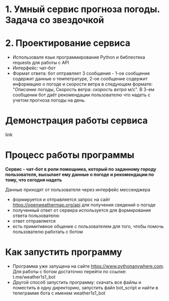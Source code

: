 # 1. Умный сервис прогноза погоды. Задача со звездочкой
# 2. Проектирование сервиса
- Использоваля язык программирования Python и библеотека requests для работы с API 
- Интерфейс: чат-бот
- Формат ответа: бот оптравляет 3 сообщения - 1-ое сообщение содержит данные о темпетратуре, 2-ое сообщение содержит информацию о погоде и скорости ветра в следующем формате: "*Описание погоды*, Скорость ветра: *скорость ветра* м/с". В 3-ем сообщении бот даёт рекомендации пользователю что надеть с учетом прогноза погоды на день.
# Демонстрация работы сервиса
link
# Процесс работы программы
**Сервис - чат-бот в роли помощника, который по заданному городу пользователя, высылает ему данные о погоде и рекомендации по тому, что сегодня надеть**

Данные приходят от пользователя через интерфейс мессенджера

- формируется и отправляется запрос на сайт https://openweathermap.org/api для получения сведений о погоде
- полученный ответ от сервера используется для формирования ответа пользователю
- ответ отправляется
- есть примитивное общение с пользователем для того, чтобы помочь пользователю работать с ботом

# Как запустить программу
- Программа уже запущена на сайте https://www.pythonanywhere.com. Для работы с ботом достаточно перейти по ссылке: t.me/weather1s1_bot
- Другой способ запустить программу: скачать все файлы и поместить в одну директорию, запустить файл bot_script и найти в телеграмме бота с именем weather1s1_bot
